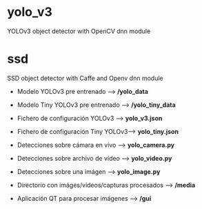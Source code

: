 # yolo_v3
YOLOv3 object detector with OpenCV dnn module

# ssd
SSD object detector with Caffe and Openv dnn module

- Modelo YOLOv3 pre entrenado --> **/yolo_data**

- Modelo Tiny YOLOv3 pre entrenado --> **/yolo_tiny_data**

- Fichero de configuración YOLOv3 --> **yolo_v3.json**

- Fichero de configuración Tiny YOLOv3--> **yolo_tiny.json**
  
- Detecciones sobre cámara en vivo --> **yolo_camera.py**

- Detecciones sobre archivo de vídeo --> **yolo_video.py**

- Detecciones sobre una imágen --> **yolo_image.py**
 
- Directorio con imáges/vídeos/capturas procesados --> **/media**

- Aplicación QT para procesar imágenes --> **/gui**
